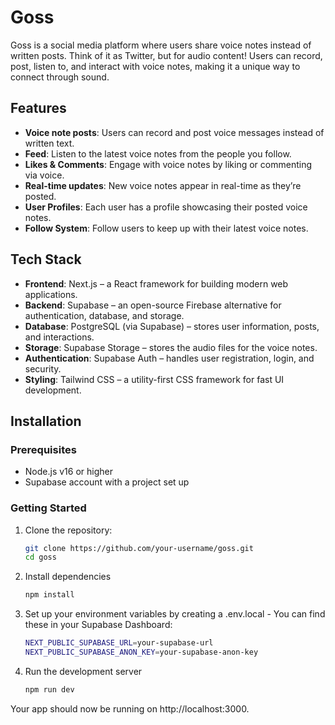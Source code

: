 # Goss

Goss is a social media platform where users share voice notes instead of written posts. Think of it as Twitter, but for audio content! Users can record, post, listen to, and interact with voice notes, making it a unique way to connect through sound.

## Features

- **Voice note posts**: Users can record and post voice messages instead of written text.
- **Feed**: Listen to the latest voice notes from the people you follow.
- **Likes & Comments**: Engage with voice notes by liking or commenting via voice.
- **Real-time updates**: New voice notes appear in real-time as they’re posted.
- **User Profiles**: Each user has a profile showcasing their posted voice notes.
- **Follow System**: Follow users to keep up with their latest voice notes.

## Tech Stack

- **Frontend**: Next.js – a React framework for building modern web applications.
- **Backend**: Supabase – an open-source Firebase alternative for authentication, database, and storage.
- **Database**: PostgreSQL (via Supabase) – stores user information, posts, and interactions.
- **Storage**: Supabase Storage – stores the audio files for the voice notes.
- **Authentication**: Supabase Auth – handles user registration, login, and security.
- **Styling**: Tailwind CSS – a utility-first CSS framework for fast UI development.

## Installation

### Prerequisites

- Node.js v16 or higher
- Supabase account with a project set up

### Getting Started

1. Clone the repository:

   ```bash
   git clone https://github.com/your-username/goss.git
   cd goss
   ```

2. Install dependencies

   ```bash
   npm install
   ```

3. Set up your environment variables by creating a .env.local - You can find these in your Supabase Dashboard:

   ```bash
   NEXT_PUBLIC_SUPABASE_URL=your-supabase-url
   NEXT_PUBLIC_SUPABASE_ANON_KEY=your-supabase-anon-key
   ```

4. Run the development server
   ```bash
   npm run dev
   ```

Your app should now be running on http://localhost:3000.
